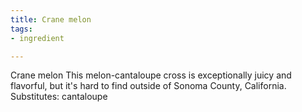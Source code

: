 ```yaml
---
title: Crane melon
tags:
- ingredient

---
```

Crane melon This melon-cantaloupe cross is exceptionally juicy and flavorful, but it's hard to find outside of Sonoma County, California. Substitutes: cantaloupe
